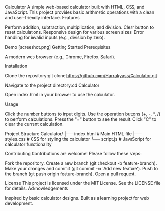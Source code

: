 Calculator
A simple web-based calculator built with HTML, CSS, and JavaScript. This project provides basic arithmetic operations with a clean and user-friendly interface.
Features

Perform addition, subtraction, multiplication, and division.
Clear button to reset calculations.
Responsive design for various screen sizes.
Error handling for invalid inputs (e.g., division by zero).

Demo
[screeshot.png]
Getting Started
Prerequisites

A modern web browser (e.g., Chrome, Firefox, Safari).

Installation

Clone the repository:git clone https://github.com/Harrakyass/Calculator.git


Navigate to the project directory:cd Calculator


Open index.html in your browser to use the calculator.

Usage

Click the number buttons to input digits.
Use the operation buttons (+, -, *, /) to perform calculations.
Press the "=" button to see the result.
Click "C" to clear the current calculation.

Project Structure
Calculator/
├── index.html    # Main HTML file
├── styles.css    # CSS for styling the calculator
└── script.js     # JavaScript for calculator functionality

Contributing
Contributions are welcome! Please follow these steps:

Fork the repository.
Create a new branch (git checkout -b feature-branch).
Make your changes and commit (git commit -m 'Add new feature').
Push to the branch (git push origin feature-branch).
Open a pull request.

License
This project is licensed under the MIT License. See the LICENSE file for details.
Acknowledgements

Inspired by basic calculator designs.
Built as a learning project for web development.


